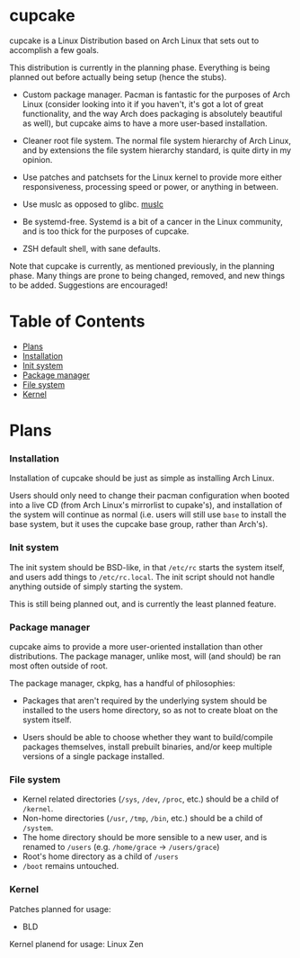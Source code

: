 # cupcake

cupcake is a Linux Distribution based on Arch Linux that sets out to accomplish a few goals.

This distribution is currently in the planning phase. Everything is being planned out before actually being setup (hence the stubs).

* Custom package manager. Pacman is fantastic for the purposes of Arch Linux (consider looking into it if you haven't, it's got a lot of great functionality, and the way Arch does packaging is absolutely beautiful as well), but cupcake aims to have a more user-based installation.

* Cleaner root file system. The normal file system hierarchy of Arch Linux, and by extensions the file system hierarchy standard, is quite dirty in my opinion.

* Use patches and patchsets for the Linux kernel to provide more either responsiveness, processing speed or power, or anything in between.

* Use muslc as opposed to glibc. [muslc](https://www.musl-libc.org)

* Be systemd-free. Systemd is a bit of a cancer in the Linux community, and is too thick for the purposes of cupcake.

* ZSH default shell, with sane defaults.

Note that cupcake is currently, as mentioned previously, in the planning phase. Many things are prone to being changed, removed, and new things to be added. Suggestions are encouraged!

# Table of Contents

* [Plans](https://github.com/Sweets/cupcake#plans)
* [Installation](https://github.com/Sweets/cupcake#installation)
* [Init system](https://github.com/Sweets/cupcake#init-system)
* [Package manager](https://github.com/Sweets/cupcake#package-manager)
* [File system](https://github.com/Sweets/cupcake#file-system)
* [Kernel](https://github.com/Sweets/cupcake#kernel)

# Plans

### Installation

Installation of cupcake should be just as simple as installing Arch Linux.

Users should only need to change their pacman configuration when booted into a live CD (from Arch Linux's mirrorlist to cupake's), and installation of the system will continue as normal (i.e. users will still use `base` to install the base system, but it uses the cupcake base group, rather than Arch's).

### Init system

The init system should be BSD-like, in that `/etc/rc` starts the system itself, and users add things to `/etc/rc.local`. The init script should not handle anything outside of simply starting the system.

This is still being planned out, and is currently the least planned feature.

### Package manager

cupcake aims to provide a more user-oriented installation than other distributions. The package manager, unlike most, will (and should) be ran most often outside of root.

The package manager, ckpkg, has a handful of philosophies:

* Packages that aren't required by the underlying system should be installed to the users home directory, so as not to create bloat on the system itself.

* Users should be able to choose whether they want to build/compile packages themselves, install prebuilt binaries, and/or keep multiple versions of a single package installed.

### File system

* Kernel related directories (`/sys`, `/dev`, `/proc`, etc.) should be a child of `/kernel`.
* Non-home directories (`/usr`, `/tmp`, `/bin`, etc.) should be a child of `/system`.
* The home directory should be more sensible to a new user, and is renamed to `/users` (e.g. `/home/grace` -> `/users/grace`)
* Root's home directory as a child of `/users`
* `/boot` remains untouched.

### Kernel

Patches planned for usage:

* BLD

Kernel planend for usage: Linux Zen
